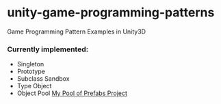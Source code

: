 unity-game-programming-patterns
===============================

Game Programming Pattern Examples in Unity3D

### Currently implemented:

 - Singleton
 - Prototype
 - Subclass Sandbox
 - Type Object
 - Object Pool [My Pool of Prefabs Project](https://github.com/TarasOsiris/unity3d-prefab-pool)
 
